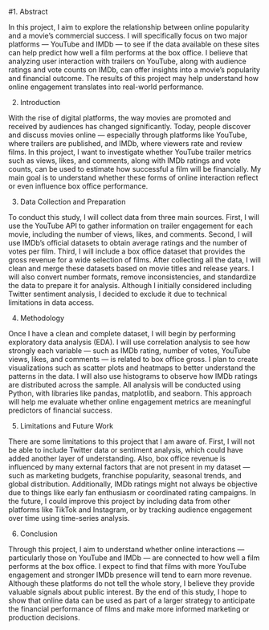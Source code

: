 #1. Abstract
   
In this project, I aim to explore the relationship between online popularity and a movie’s commercial success. I will specifically focus on two major platforms — YouTube and IMDb — to see if the data available on these sites can help predict how well a film performs at the box office. I believe that analyzing user interaction with trailers on YouTube, along with audience ratings and vote counts on IMDb, can offer insights into a movie’s popularity and financial outcome. The results of this project may help understand how online engagement translates into real-world performance.

2. Introduction
   
With the rise of digital platforms, the way movies are promoted and received by audiences has changed significantly. Today, people discover and discuss movies online — especially through platforms like YouTube, where trailers are published, and IMDb, where viewers rate and review films. In this project, I want to investigate whether YouTube trailer metrics such as views, likes, and comments, along with IMDb ratings and vote counts, can be used to estimate how successful a film will be financially. My main goal is to understand whether these forms of online interaction reflect or even influence box office performance.

3. Data Collection and Preparation
   
To conduct this study, I will collect data from three main sources. First, I will use the YouTube API to gather information on trailer engagement for each movie, including the number of views, likes, and comments. Second, I will use IMDb’s official datasets to obtain average ratings and the number of votes per film. Third, I will include a box office dataset that provides the gross revenue for a wide selection of films. After collecting all the data, I will clean and merge these datasets based on movie titles and release years. I will also convert number formats, remove inconsistencies, and standardize the data to prepare it for analysis. Although I initially considered including Twitter sentiment analysis, I decided to exclude it due to technical limitations in data access.

4. Methodology
   
Once I have a clean and complete dataset, I will begin by performing exploratory data analysis (EDA). I will use correlation analysis to see how strongly each variable — such as IMDb rating, number of votes, YouTube views, likes, and comments — is related to box office gross. I plan to create visualizations such as scatter plots and heatmaps to better understand the patterns in the data. I will also use histograms to observe how IMDb ratings are distributed across the sample. All analysis will be conducted using Python, with libraries like pandas, matplotlib, and seaborn. This approach will help me evaluate whether online engagement metrics are meaningful predictors of financial success.

5. Limitations and Future Work
    
There are some limitations to this project that I am aware of. First, I will not be able to include Twitter data or sentiment analysis, which could have added another layer of understanding. Also, box office revenue is influenced by many external factors that are not present in my dataset — such as marketing budgets, franchise popularity, seasonal trends, and global distribution. Additionally, IMDb ratings might not always be objective due to things like early fan enthusiasm or coordinated rating campaigns. In the future, I could improve this project by including data from other platforms like TikTok and Instagram, or by tracking audience engagement over time using time-series analysis.

6. Conclusion
    
Through this project, I aim to understand whether online interactions — particularly those on YouTube and IMDb — are connected to how well a film performs at the box office. I expect to find that films with more YouTube engagement and stronger IMDb presence will tend to earn more revenue. Although these platforms do not tell the whole story, I believe they provide valuable signals about public interest. By the end of this study, I hope to show that online data can be used as part of a larger strategy to anticipate the financial performance of films and make more informed marketing or production decisions.
